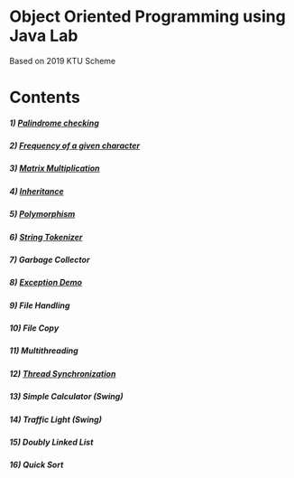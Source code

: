 # Object Oriented Programming using Java Lab
Based on 2019 KTU Scheme

# Contents

##### 1) [Palindrome checking](/1.%20Palindrome%20checking/Palindrome.java)

##### 2) [Frequency of a given character](/2.%20Frequency/Frequency.java)

##### 3) [Matrix Multiplication](/3.%20Matrix%20Multiplication/MatrixM.java)

##### 4) [Inheritance](/4.%20Inheritance/InheritanceDemo.java)

##### 5) [Polymorphism](/5.%20Polymorphism/PolyDemo.java)

##### 6) [String Tokenizer](/6.%20String%20Tokenizer/StrTokenizerDemo.java)

##### 7) Garbage Collector

##### 8) [Exception Demo](8.%20Exception%20Handling/ExceptionDemo.java)

##### 9) File Handling

##### 10) File Copy

##### 11) Multithreading

##### 12) [Thread Synchronization](/_12.%20Thread%20Synchronization/ThreadSync.java)

##### 13) Simple Calculator (Swing)

##### 14) Traffic Light (Swing)

##### 15) Doubly Linked List

##### 16) Quick Sort
